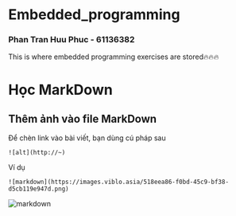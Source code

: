 # Embedded_programming
### Phan Tran Huu Phuc - 61136382
This is where embedded programming exercises are stored🔥🔥🔥

# Học MarkDown
## Thêm ảnh vào file MarkDown
Để chèn link vào bài viết, bạn dùng cú pháp sau
```
![alt](http://~)
```
Ví dụ
```
![markdown](https://images.viblo.asia/518eea86-f0bd-45c9-bf38-d5cb119e947d.png)
```
![markdown](https://images.viblo.asia/518eea86-f0bd-45c9-bf38-d5cb119e947d.png)
